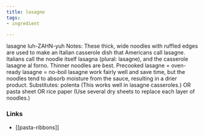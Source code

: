 ```yaml
---
title: lasagne
tags:
- ingredient

---
```

lasagne luh-ZAHN-yuh Notes: These thick, wide noodles with ruffled edges are used to make an Italian casserole dish that Americans call lasagne. Italians call the noodle itself lasagna (plural: lasagne), and the casserole lasagne al forno. Thinner noodles are best. Precooked lasagne = oven-ready lasagne = no-boil lasagne work fairly well and save time, but the noodles tend to absorb moisture from the sauce, resulting in a drier product. Substitutes: polenta (This works well in lasagne casseroles.) OR pasta sheet OR rice paper (Use several dry sheets to replace each layer of noodles.)

### Links

* [[pasta-ribbons]]

